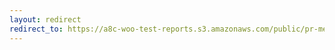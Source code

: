 ```yaml
---
layout: redirect
redirect_to: https://a8c-woo-test-reports.s3.amazonaws.com/public/pr-merge/37801/e2e/index.html
---
```

